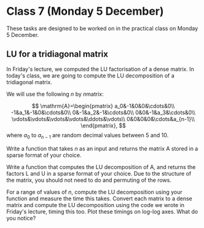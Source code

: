 # Class 7 (Monday 5 December)

These tasks are designed to be worked on in the practical class on Monday 5 December.

## LU for a tridiagonal matrix
In Friday's lecture, we computed the LU factorisation of a dense matrix. In today's class, we are going to compute the LU
decomposition of a tridiagonal matrix.

We will use the following $n$ by $n$matrix:

$$
\mathrm{A}=\begin{pmatrix}
a_0&-1&0&0&\cdots&0\\
-1&a_1&-1&0&\cdots&0\\
0&-1&a_2&-1&\cdots&0\\
0&0&-1&a_3&\cdots&0\\
\vdots&\vdots&\vdots&\vdots&\ddots&\vdots\\
0&0&0&0&\cdots&a_{n-1}\\
\end{pmatrix},
$$
where $a_0$ to $a_{n-1}$ are random decimal values between 5 and 10.

Write a function that takes $n$ as an input and returns the matrix $\mathrm{A}$ stored in a sparse format of your choice.

Write a function that computes the LU decomposition of $\mathrm{A}$, and returns the factors $\mathrm{L}$ and $\mathrm{U}$ in a 
sparse format of your choice. Due to the structure of the matrix, you should not need to do and permuting of the rows.

For a range of values of $n$, compute the LU decomposition using your function and measure the time this takes.
Convert each matrix to a dense matrix and compute the LU decomposition using the code we wrote in Friday's lecture, timing
this too.
Plot these timings on log-log axes. What do you notice?
